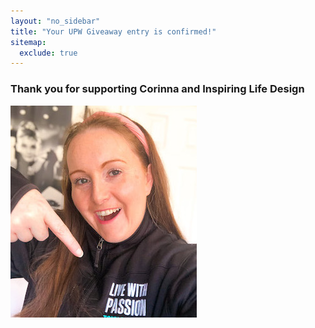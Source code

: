 ```yaml
---
layout: "no_sidebar"
title: "Your UPW Giveaway entry is confirmed!"
sitemap:
  exclude: true  
---
```

 <div class="separator-2"></div>
 
### Thank you for supporting Corinna and Inspiring Life Design

![Picture of Corinna](/i/profilepics/live-with-passion.jpg)


